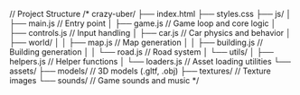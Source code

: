 // Project Structure
/*
crazy-uber/
├── index.html
├── styles.css
├── js/
│   ├── main.js           // Entry point
│   ├── game.js           // Game loop and core logic
│   ├── controls.js       // Input handling
│   ├── car.js            // Car physics and behavior
│   ├── world/
│   │   ├── map.js        // Map generation
│   │   ├── building.js   // Building generation
│   │   └── road.js       // Road system
│   └── utils/
│       ├── helpers.js    // Helper functions
│       └── loaders.js    // Asset loading utilities
└── assets/
    ├── models/           // 3D models (.gltf, .obj)
    ├── textures/         // Texture images
    └── sounds/           // Game sounds and music
*/

